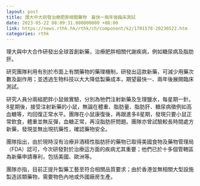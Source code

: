 ```yaml
---
layout: post
title: 理大中大研發治療肥胖相關藥物　最快一兩年後臨床測試
date: 2023-05-22 08:09:31.000000000 +08:00
link: https://news.rthk.hk/rthk/ch/component/k2/1701578-20230522.htm
categories: rthk
---
```


理大與中大合作研發出全球首創新藥，治療肥胖相關代謝疾病，例如糖尿病及脂肪肝。

研究團隊利用有別於市面上有關藥物的藥理機制，研發出這款新藥，可減少用藥次數及副作用；並透過生物科技以大大降低製藥成本，期望最快一、兩年後展開臨床測試。

研究人員分兩組肥胖小鼠做實驗，分別為牠們注射新藥及生理鹽水，每星期一針。8星期後，接受注射新藥的小鼠，無論在體重、脂肪量、脂肪肝、糖尿病徵例如高血糖等，均回復正常水平。團隊在小鼠康復後，再跟進多8星期，發現只要小鼠正常飲食，體重並無反彈，血糖正常，再沒脂肪肝問題。團隊亦曾試驗較長時間處方新藥，發現並無出現抗藥性，確認藥物安全。

團隊指出，由於現時沒有治療非酒精性脂肪肝的藥物已取得美國食物及藥物管理局（FDA）認可，今次研發對於治療這方面的疾病尤其重要；他們已於十多個管轄區為新藥申請專利，包括美國、歐洲等。

團隊亦指，目前正提升製藥工藝至符合相關品質要求；由於香港並無相關大型設施製造該類藥物，需要物色內地或外國廠房生產。
